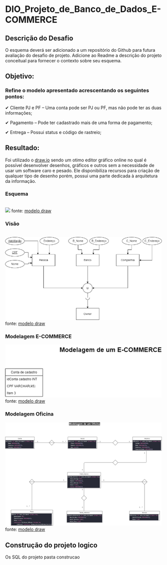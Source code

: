 <h1>DIO_Projeto_de_Banco_de_Dados_E-COMMERCE</h1>
 
<h2>Descrição do Desafio</h2>

<p>O esquema deverá ser adicionado a um repositório do Github para futura avaliação do desafio de projeto. Adicione ao Readme a descrição do projeto conceitual para fornecer o contexto sobre seu esquema.</p>

<h2>Objetivo:</h2>
<h3>Refine o modelo apresentado acrescentando os seguintes pontos:</h3>

<p>&#10004; Cliente PJ e PF – Uma conta pode ser PJ ou PF, mas não pode ter as duas informações;</p>
<p>&#10004; Pagamento – Pode ter cadastrado mais de uma forma de pagamento;</p>
<p>&#10004; Entrega – Possui status e código de rastreio;</p>

<h2>Resultado:</h2>
<p>Foi utilizado o <a href="https://draw.io">draw.io</a> sendo um otimo editor gráfico online no qual é possível desenvolver desenhos, gráficos e outros sem a necessidade de usar um software caro e pesado. Ele disponibiliza recursos para criação de qualquer tipo de desenho porém, possui uma parte dedicada à arquitetura da informação.</p>
<h3>Esquema</h3><br>

<img src="img\Esquema_ordem_do_serviço.png">
fonte: <a href=https://github.com/otavioaugust1/DIO_Projeto_de_Banco_de_Dados_E-COMMERCE/tree/main/diagrama>modelo draw</a>

<h3>Visão</h3><br>

<img src="img\Diagrama_geral.png">
fonte: <a href=https://github.com/otavioaugust1/DIO_Projeto_de_Banco_de_Dados_E-COMMERCE/tree/main/diagrama>modelo draw</a>

<h3>Modelagem E-COMMERCE</h3>

<img src="img\Modelagem_banco_de_dados.png">
fonte: <a href=https://github.com/otavioaugust1/DIO_Projeto_de_Banco_de_Dados_E-COMMERCE/tree/main/diagrama>modelo draw</a>

<h3>Modelagem Oficina</h3>

<img src="img\Modelagem_Oficina.png">
fonte: <a href=https://github.com/otavioaugust1/DIO_Projeto_de_Banco_de_Dados_E-COMMERCE/tree/main/diagrama>modelo draw</a> 


<h2>Construção do projeto logico</h2>
Os SQL do projeto pasta construcao


